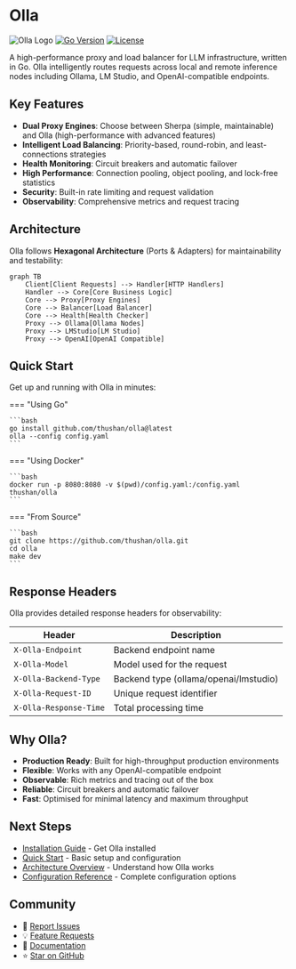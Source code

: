 # Olla

![Olla Logo](https://img.shields.io/badge/Olla-LLM%20Proxy-blue?style=for-the-badge)
[![Go Version](https://img.shields.io/github/go-mod/go-version/thushan/olla)](https://golang.org/)
[![License](https://img.shields.io/github/license/thushan/olla)](LICENSE)

A high-performance proxy and load balancer for LLM infrastructure, written in Go. Olla intelligently routes requests across local and remote inference nodes including Ollama, LM Studio, and OpenAI-compatible endpoints.

## Key Features

- **Dual Proxy Engines**: Choose between Sherpa (simple, maintainable) and Olla (high-performance with advanced features)
- **Intelligent Load Balancing**: Priority-based, round-robin, and least-connections strategies
- **Health Monitoring**: Circuit breakers and automatic failover
- **High Performance**: Connection pooling, object pooling, and lock-free statistics
- **Security**: Built-in rate limiting and request validation
- **Observability**: Comprehensive metrics and request tracing

## Architecture

Olla follows **Hexagonal Architecture** (Ports & Adapters) for maintainability and testability:

```mermaid
graph TB
    Client[Client Requests] --> Handler[HTTP Handlers]
    Handler --> Core[Core Business Logic]
    Core --> Proxy[Proxy Engines]
    Core --> Balancer[Load Balancer]
    Core --> Health[Health Checker]
    Proxy --> Ollama[Ollama Nodes]
    Proxy --> LMStudio[LM Studio]
    Proxy --> OpenAI[OpenAI Compatible]
```

## Quick Start

Get up and running with Olla in minutes:

=== "Using Go"

    ```bash
    go install github.com/thushan/olla@latest
    olla --config config.yaml
    ```

=== "Using Docker"

    ```bash
    docker run -p 8080:8080 -v $(pwd)/config.yaml:/config.yaml thushan/olla
    ```

=== "From Source"

    ```bash
    git clone https://github.com/thushan/olla.git
    cd olla
    make dev
    ```

## Response Headers

Olla provides detailed response headers for observability:

| Header | Description |
|--------|-------------|
| `X-Olla-Endpoint` | Backend endpoint name |
| `X-Olla-Model` | Model used for the request |
| `X-Olla-Backend-Type` | Backend type (ollama/openai/lmstudio) |
| `X-Olla-Request-ID` | Unique request identifier |
| `X-Olla-Response-Time` | Total processing time |

## Why Olla?

- **Production Ready**: Built for high-throughput production environments
- **Flexible**: Works with any OpenAI-compatible endpoint
- **Observable**: Rich metrics and tracing out of the box
- **Reliable**: Circuit breakers and automatic failover
- **Fast**: Optimised for minimal latency and maximum throughput

## Next Steps

- [Installation Guide](getting-started/installation.md) - Get Olla installed
- [Quick Start](getting-started/quickstart.md) - Basic setup and configuration
- [Architecture Overview](architecture/overview.md) - Understand how Olla works
- [Configuration Reference](config/reference.md) - Complete configuration options

## Community

- 🐛 [Report Issues](https://github.com/thushan/olla/issues)
- 💡 [Feature Requests](https://github.com/thushan/olla/discussions)
- 📖 [Documentation](https://thushan.github.io/olla/)
- ⭐ [Star on GitHub](https://github.com/thushan/olla)